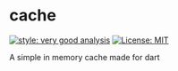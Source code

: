 # cache

[![style: very good analysis][very_good_analysis_badge]][very_good_analysis_link]
[![License: MIT][license_badge]][license_link]

A simple in memory cache made for dart

[license_badge]: https://img.shields.io/badge/license-MIT-blue.svg
[license_link]: https://opensource.org/licenses/MIT
[very_good_analysis_badge]: https://img.shields.io/badge/style-very_good_analysis-B22C89.svg
[very_good_analysis_link]: https://pub.dev/packages/very_good_analysis
